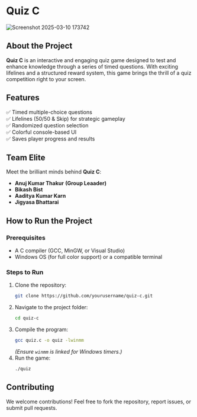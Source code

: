 # **Quiz C**  
![Screenshot 2025-03-10 173742](https://github.com/user-attachments/assets/0c3e31be-3821-4eda-b607-ac5a9f4001fb)


## **About the Project**  
**Quiz C** is an interactive and engaging quiz game designed to test and enhance knowledge through a series of timed questions. With exciting lifelines and a structured reward system, this game brings the thrill of a quiz competition right to your screen.  

## **Features**  
✅ Timed multiple-choice questions  
✅ Lifelines (50/50 & Skip) for strategic gameplay  
✅ Randomized question selection  
✅ Colorful console-based UI  
✅ Saves player progress and results  

## **Team Elite**  
Meet the brilliant minds behind **Quiz C**:  
- **Anuj Kumar Thakur** **(Group Leaader)**
- **Bikash Bist**  
- **Aaditya Kumar Karn**  
- **Jigyasa Bhattarai**  

## **How to Run the Project**  
### **Prerequisites**  
- A C compiler (GCC, MinGW, or Visual Studio)  
- Windows OS (for full color support) or a compatible terminal  

### **Steps to Run**  
1. Clone the repository:  
   ```bash
   git clone https://github.com/yourusername/quiz-c.git
   ```  
2. Navigate to the project folder:  
   ```bash
   cd quiz-c
   ```  
3. Compile the program:  
   ```bash
   gcc quiz.c -o quiz -lwinmm  
   ```  
   *(Ensure `winmm` is linked for Windows timers.)*  
4. Run the game:  
   ```bash
   ./quiz
   ```  

## **Contributing**  
We welcome contributions! Feel free to fork the repository, report issues, or submit pull requests.  
